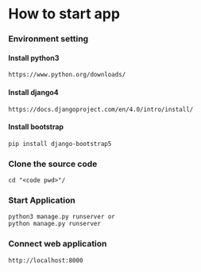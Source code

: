 
# How to start app
### Environment setting
#### Install python3
    https://www.python.org/downloads/
#### Install django4
    https://docs.djangoproject.com/en/4.0/intro/install/
#### Install bootstrap
    pip install django-bootstrap5
### Clone the source code
    cd "<code pwd>"/
### Start Application
    python3 manage.py runserver or
    python manage.py runserver
### Connect web application
    http://localhost:8000